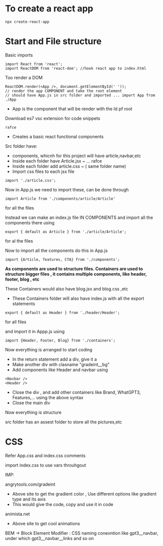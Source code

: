 # To create a react app


```
npx create-react-app
```

# Start and File structure

 Basic imports 
 ```
 import React from 'react';
 import ReactDOM from 'react-dom'; //hook react app to index.html
 ```

 Too render a DOM

 ```
 ReactDOM.render(<App />, document.getElementById(' '));
 // render the app COMPONENT and take the root element
 // should have App.js in src folder and imported ... import App from ./App
 ```
 - App is the component that will be render with the Id pf root




Download es7 vsc extension for code snippets
```
rafce
```
- Creates a basic react functional components




Src folder have:
- components, whicnh for this project will have article,navbar,etc
- Inside each folder have Article.jsx ~ ... rafce
- Inside each folder add article.css ~ ( same folder name)
- Import css files to each jsx file
```
import './article.css';
```




Now in App.js we need to import these, can be done through
```
import Article from './components/article/Article'
```
for all the files



Instead we can make an index.js file IN COMPONENTS and import all the components there using
```
export { default as Article } from './article/Article';
```
for al the files





Now to import all the components do this in App.js

```
import {Article, features, CTA} from './components';
```





<b> As components are used to structure files. Containers are used to structure bigger files , it contains multiple components, like header, footer, blog , etc </b>




These Containers would also have blog.jsx and blog.css ,etc


- These Containers folder will also have index.js with all the export statements

```
export { default as Header } from './header/Header';
```

for all files

and import it in Appp.js using

```
import {Header, Footer, Blog} from './containers';
```



Now everything is arranged to start coding


- In the return statement add a div, give it a *<div classname="App">*
- Make another div with clasname "gradeint__bg"
- Add components like Header and navbar using

```
<Navbar />
<Header />
```
- Close the div , and add other containers like Brand, WhatGPT3, Features,... using the above syntax
- Close the main div



Now everything is structure


src folder has an assest folder to store all the pictures,etc




# CSS

Refer App.css and index.css comments



import index.css to use vars throuhgout


IMP:


angrytools.com/gradeint
- Above site to get the gradient color , Use different options like gradient type and its axis
- This would give the code, copy and use it in code



animista.net
- Above site to get cool animations 




BEM -> Block Element Modifier : CSS naming conevntion like gpt3__navbar, under which gpt3__navbar__links and so on
